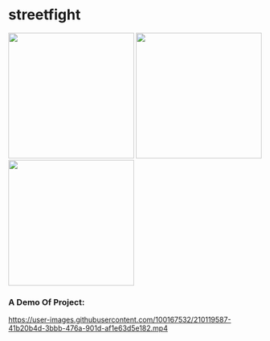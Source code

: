 # streetfight
<p float="left">
  <img src="https://i.ibb.co/MMg2vC1/Screenshot-2022-12-30-at-17-15-56.png" width="250">
  <img src="https://i.ibb.co/RBDvq20/Screenshot-2022-12-30-at-17-16-15.png" width="250">
  <img src="https://i.ibb.co/Zd4Znhh/Screenshot-2022-12-30-at-17-16-06.png" width="250">
</p>

### A Demo Of Project:
 https://user-images.githubusercontent.com/100167532/210119587-41b20b4d-3bbb-476a-901d-af1e63d5e182.mp4


